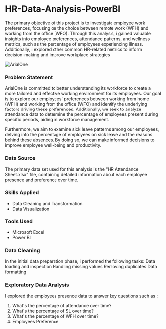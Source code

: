 # HR-Data-Analysis-PowerBI

The primary objective of this project is to investigate employee work preferences, focusing on the choice between remote work (WFH) and working from the office (WFO). Through this analysis, i gained valuable insights into employee preferences, attendance patterns, and wellness metrics, such as the percentage of employees experiencing illness. Additionally, i explored other common HR-related metrics to inform decision-making and improve workplace strategies


![ArialOne](https://github.com/Ola-Baj/HR-Data-Analysis-PowerBI/assets/145923972/416ccfae-b7b9-40ea-bf8f-3fe7ff448d00)


### Problem Statement

ArialOne is committed to better understanding its workforce to create a more tailored and effective working environment for its employees. Our goal is to explore our employees' preferences between working from home (WFH) and working from the office (WFO) and identify the underlying factors driving these preferences. Additionally, we seek to analyze attendance data to determine the percentage of employees present during specific periods, aiding in workforce management.

Furthermore, we aim to examine sick leave patterns among our employees, delving into the percentage of employees on sick leave and the reasons behind these absences. By doing so, we can make informed decisions to improve employee well-being and productivity.


### Data Source

The primary data set used for this analysis is the "HR Attendance Sheet.xlsx" file, containing detailed information about each employee presence and preference over time.


### Skills Applied

- Data Cleaning and Transformation
- Data Visualization


### Tools Used

- Microsoft Excel
- Power BI

  
### Data Cleaning

In the initial data preparation phase, i performed the following tasks:
Data loading and inspection
Handling missing values
Removing duplicates
Data formatting


### Exploratory Data Analysis

I explored the employees presence data to answer key questions such as :
1. What's the percentage of attendance over time?
2. What's the percentage of SL over time?
3. What's the percentage of WFH over time?
4. Employees Preference
